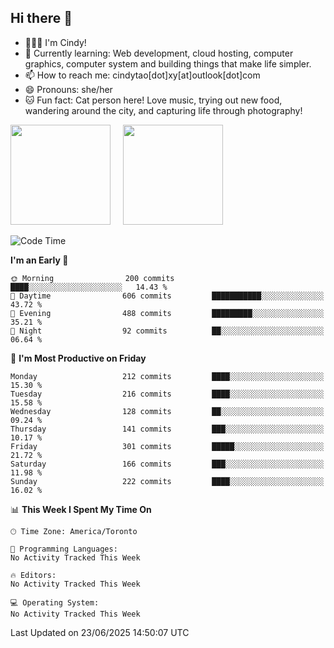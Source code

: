 ## Hi there 👋

<!--
**xinyue296/xinyue296** is a ✨ _special_ ✨ repository because its `README.md` (this file) appears on your GitHub profile.

Here are some ideas to get you started:

- 🔭 I’m currently working on ...
- 🌱 I’m currently learning ...
- 👯 I’m looking to collaborate on ...
- 🤔 I’m looking for help with ...
- 💬 Ask me about ...
- 📫 How to reach me: ...
- 😄 Pronouns: ...
- ⚡ Fun fact: ...
-->
- 👩🏻‍💻 I'm Cindy!
- 🌱 Currently learning: Web development, cloud hosting, computer graphics, computer system and building things that make life simpler.
- 📫 How to reach me: cindytao[dot]xy[at]outlook[dot]com
- 😄 Pronouns: she/her
- 🐱 Fun fact: Cat person here! Love music, trying out new food, wandering around the city, and capturing life through photography!

<!--Github Status: start-->
<div align="left">
  <img height="160em" src="https://github-readme-stats-topaz-two-25.vercel.app/api?username=xinyue296&theme=react&show_icons=true&count_private=true&include_orgs=true&hide=contribs,issues" />
    &nbsp;&nbsp;&nbsp;
  <img height="160em" src="https://github-readme-stats-cindy-taos-projects.vercel.app/api/top-langs/?username=xinyue296&theme=react&count_private=true&include_orgs=true&layout=compact" />
</div>
<!-- Github Status: end-->

<!--START_SECTION:waka-->
![Code Time](http://img.shields.io/badge/Code%20Time-294%20hrs%2036%20mins-blue)

**I'm an Early 🐤** 

```text
🌞 Morning                200 commits         ████░░░░░░░░░░░░░░░░░░░░░   14.43 % 
🌆 Daytime                606 commits         ███████████░░░░░░░░░░░░░░   43.72 % 
🌃 Evening                488 commits         █████████░░░░░░░░░░░░░░░░   35.21 % 
🌙 Night                  92 commits          ██░░░░░░░░░░░░░░░░░░░░░░░   06.64 % 
```
📅 **I'm Most Productive on Friday** 

```text
Monday                   212 commits         ████░░░░░░░░░░░░░░░░░░░░░   15.30 % 
Tuesday                  216 commits         ████░░░░░░░░░░░░░░░░░░░░░   15.58 % 
Wednesday                128 commits         ██░░░░░░░░░░░░░░░░░░░░░░░   09.24 % 
Thursday                 141 commits         ███░░░░░░░░░░░░░░░░░░░░░░   10.17 % 
Friday                   301 commits         █████░░░░░░░░░░░░░░░░░░░░   21.72 % 
Saturday                 166 commits         ███░░░░░░░░░░░░░░░░░░░░░░   11.98 % 
Sunday                   222 commits         ████░░░░░░░░░░░░░░░░░░░░░   16.02 % 
```


📊 **This Week I Spent My Time On** 

```text
🕑︎ Time Zone: America/Toronto

💬 Programming Languages: 
No Activity Tracked This Week

🔥 Editors: 
No Activity Tracked This Week

💻 Operating System: 
No Activity Tracked This Week
```


 Last Updated on 23/06/2025 14:50:07 UTC
<!--END_SECTION:waka-->
